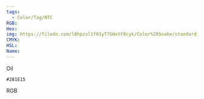 ```yaml
---
tags:
  - Color/Tag/NTC
RGB:
Hex:
img: https://filedn.com/l0hpzxl1f01yT7GHxtF8cyk/Color%20Snake/standard_csv_to_svg/281E15.svg
CMYK:
HSL:
Name:
---
```

Oil
```palette
#281E15
```
RGB
